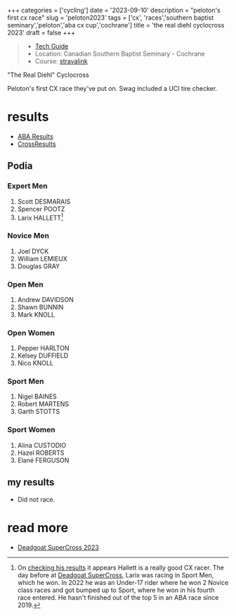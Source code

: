 +++
categories = ['cycling']
date = '2023-09-10'
description = "peloton's first cx race"
slug = 'peloton2023'
tags = ['cx', 'races','southern baptist seminary','peloton','aba cx cup','cochrane']
title = 'the real diehl cyclocross 2023'
draft = false
+++

> * [Tech Guide](https://docs.google.com/document/d/1D2sZwGMGHdsZfaXhzPgOMLxv27x0uAytp_Qg4bIyFLk/edit?usp=sharing)
> * Location: Canadian Southern Baptist Seminary - Cochrane
> * Course: [stravalink](https://www.strava.com/segments/35402643)

"The Real Diehl" Cyclocross

Peloton's first CX race they've put on. Swag included a UCI tire checker.

# results

* [ABA Results](https://www.albertabicycle.ab.ca/uploads/files/Peleton%20The%20Rhiel%20Diel%20CX%20September%2010%2C%202023%20.pdf)
* [CrossResults](https://www.crossresults.com/race/11672)

## Podia

### Expert Men

1. Scott DESMARAIS
2. Spencer POOTZ
3. Larix HALLETT[^1]

[^1]: On [checking his results](https://www.crossresults.com/racer/217062) it appears Hallett is a really good CX racer. The day before at [Deadgoat SuperCross](../deadgoat2023/), Larix was racing in Sport Men, which he won. In 2022 he was an Under-17 rider where he won 2 Novice class races and got bumped up to Sport, where he won in his fourth race entered. He hasn't finished out of the top 5 in an ABA race since 2019.

### Novice Men

1. Joel DYCK
2. William LEMIEUX
3. Douglas GRAY

### Open Men

1. Andrew DAVIDSON
2. Shawn BUNNIN
3. Mark KNOLL

### Open Women

1. Pepper HARLTON
2. Kelsey DUFFIELD
3. Nico KNOLL

### Sport Men

1. Nigel BAINES
2. Robert MARTENS
3. Garth STOTTS

### Sport Women

1. Alina CUSTODIO
2. Hazel ROBERTS
3. Elané FERGUSON


## my results

* Did not race. 

# read more

* [Deadgoat SuperCross 2023](../deadgoat2023/)
